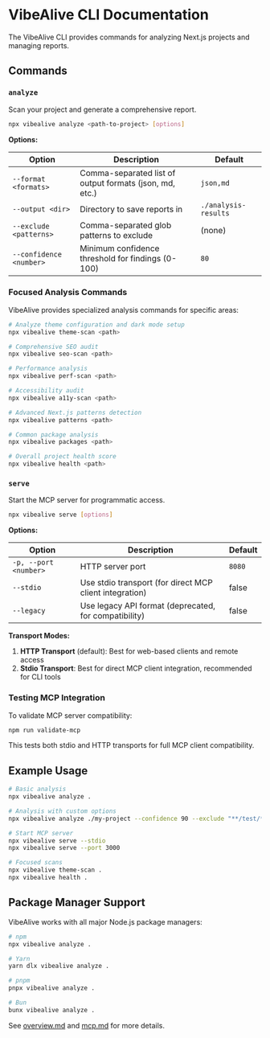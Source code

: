 # VibeAlive CLI Documentation

The VibeAlive CLI provides commands for analyzing Next.js projects and managing reports.

## Commands

### `analyze`

Scan your project and generate a comprehensive report.

```bash
npx vibealive analyze <path-to-project> [options]
```

**Options:**

| Option                  | Description                                             | Default              |
| ----------------------- | ------------------------------------------------------- | -------------------- |
| `--format <formats>`    | Comma-separated list of output formats (json, md, etc.) | `json,md`            |
| `--output <dir>`        | Directory to save reports in                            | `./analysis-results` |
| `--exclude <patterns>`  | Comma-separated glob patterns to exclude                | (none)               |
| `--confidence <number>` | Minimum confidence threshold for findings (0-100)       | `80`                 |

### Focused Analysis Commands

VibeAlive provides specialized analysis commands for specific areas:

```bash
# Analyze theme configuration and dark mode setup
npx vibealive theme-scan <path>

# Comprehensive SEO audit
npx vibealive seo-scan <path>

# Performance analysis
npx vibealive perf-scan <path>

# Accessibility audit
npx vibealive a11y-scan <path>

# Advanced Next.js patterns detection
npx vibealive patterns <path>

# Common package analysis
npx vibealive packages <path>

# Overall project health score
npx vibealive health <path>
```

### `serve`

Start the MCP server for programmatic access.

```bash
npx vibealive serve [options]
```

**Options:**

| Option                | Description                                             | Default |
| --------------------- | ------------------------------------------------------- | ------- |
| `-p, --port <number>` | HTTP server port                                        | `8080`  |
| `--stdio`             | Use stdio transport (for direct MCP client integration) | false   |
| `--legacy`            | Use legacy API format (deprecated, for compatibility)   | false   |

**Transport Modes:**

1. **HTTP Transport** (default): Best for web-based clients and remote access
2. **Stdio Transport**: Best for direct MCP client integration, recommended for CLI tools

### Testing MCP Integration

To validate MCP server compatibility:

```bash
npm run validate-mcp
```

This tests both stdio and HTTP transports for full MCP client compatibility.

## Example Usage

```bash
# Basic analysis
npx vibealive analyze .

# Analysis with custom options
npx vibealive analyze ./my-project --confidence 90 --exclude "**/test/**"

# Start MCP server
npx vibealive serve --stdio
npx vibealive serve --port 3000

# Focused scans
npx vibealive theme-scan .
npx vibealive health .
```

## Package Manager Support

VibeAlive works with all major Node.js package managers:

```bash
# npm
npx vibealive analyze .

# Yarn
yarn dlx vibealive analyze .

# pnpm
pnpx vibealive analyze .

# Bun
bunx vibealive analyze .
```

See [overview.md](./overview.md) and [mcp.md](./mcp.md) for more details.
